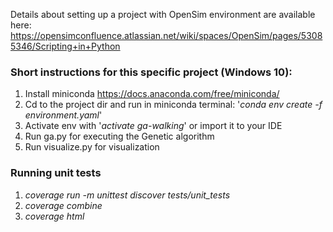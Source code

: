 Details about setting up a project with OpenSim environment are available here: https://opensimconfluence.atlassian.net/wiki/spaces/OpenSim/pages/53085346/Scripting+in+Python

### Short instructions for this specific project (Windows 10):

1) Install miniconda https://docs.anaconda.com/free/miniconda/
2) Cd to the project dir and run in miniconda terminal: '_conda env create -f environment.yaml_'
3) Activate env with '_activate ga-walking_' or import it to your IDE
4) Run ga.py for executing the Genetic algorithm
5) Run visualize.py for visualization

### Running unit tests
1) _coverage run -m unittest discover tests/unit_tests_
2) _coverage combine_
3) _coverage html_